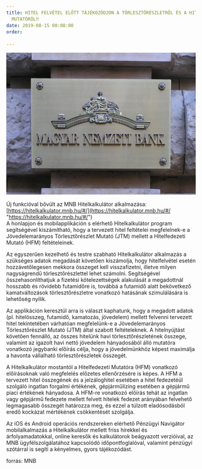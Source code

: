 ```yaml
---
title: HITEL FELVÉTEL ELŐTT TÁJÉKOZÓDJON A TÖRLESZTŐRÉSZLETRŐL ÉS A HITELFEDEZETI
  MUTATÓRÓL‼️
date: 2019-08-15 00:08:00
order: 

---
```

![](/uploads/MNB_logo.jpg)

  
Új funkcióval bővült az MNB Hitelkalkulátor alkalmazása:  
[https://hitelkalkulator.mnb.hu/#/](https://hitelkalkulator.mnb.hu/#/ "https://hitelkalkulator.mnb.hu/#/")  
A honlapjon és mobilapplikáción s elérhető Hitelkalkulátor program segítségével kiszámítható, hogy a tervezett hitel feltételei megfelelnek-e a Jövedelemarányos Törlesztőrészlet Mutató (JTM) mellett a Hitelfedezeti Mutató (HFM) feltételeinek.

Az egyszerűen kezelhető és testre szabható Hitelkalkulátor alkalmazás a szükséges adatok megadását követően kiszámolja, hogy hitelfelvétel esetén hozzávetőlegesen mekkora összeget kell visszafizetni, illetve milyen nagyságrendű törlesztőrészlettel lehet számolni. Segítségével összehasonlíthatjuk a fizetési kötelezettségek alakulását a megadottnál hosszabb és rövidebb futamidőre is, továbbá a futamidő alatt bekövetkező kamatváltozások törlesztőrészletre vonatkozó hatásának szimulálására is lehetőség nyílik.

Az applikáción keresztül arra is választ kaphatunk, hogy a megadott adatok (pl. hitelösszeg, futamidő, kamatozás, jövedelem) mellett felvenni tervezett hitel tekintetében várhatóan megfelelünk-e a Jövedelemarányos Törlesztőrészlet Mutató (JTM) által szabott feltételeknek. A hitelnyújtást követően fennálló, az összes hitelünk havi törlesztőrészletének összege, valamint az igazolt havi nettó jövedelem hányadosából álló mutatóra vonatkozó jegybanki előírás célja, hogy a jövedelmünkhöz képest maximálja a havonta vállalható törlesztőrészletek összegét.

A Hitelkalkulátor mostantól a Hitelfedezeti Mutatóra (HFM) vonatkozó előírásoknak való megfelelés előzetes ellenőrzésére is képes. A HFM a tervezett hitel összegének és a jelzáloghitel esetében a hitel fedezetéül szolgáló ingatlan forgalmi értékének, gépjárműlízing esetében a gépjármű piaci értékének hányadosa. A HFM-re vonatkozó előírás tehát az ingatlan vagy gépjármű fedezete mellett felvett hitelek fedezet arányában felvehető legmagasabb összegét határozza meg, és ezzel a túlzott eladósodásból eredő kockázat mértékének csökkentését szolgálja.

Az iOS és Android operációs rendszereken elérhető Pénzügyi Navigátor mobilalkalmazás a Hitelkalkulátor mellett friss hírekkel és árfolyamadatokkal, online keresők és kalkulátorok beágyazott verzióival, az MNB ügyfélszolgálatához kapcsolódó időpontfoglalóval, valamint pénzügyi szótárral is segíti a kényelmes, gyors tájékozódást.

forrás: MNB